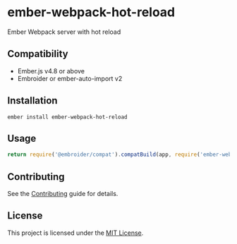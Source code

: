 # ember-webpack-hot-reload

Ember Webpack server with hot reload

## Compatibility

- Ember.js v4.8 or above
- Embroider or ember-auto-import v2

## Installation

```
ember install ember-webpack-hot-reload
```

## Usage

```js
return require('@embroider/compat').compatBuild(app, require('ember-webpack-hot-reload').Webpack, {...});
```

## Contributing

See the [Contributing](CONTRIBUTING.md) guide for details.

## License

This project is licensed under the [MIT License](LICENSE.md).
